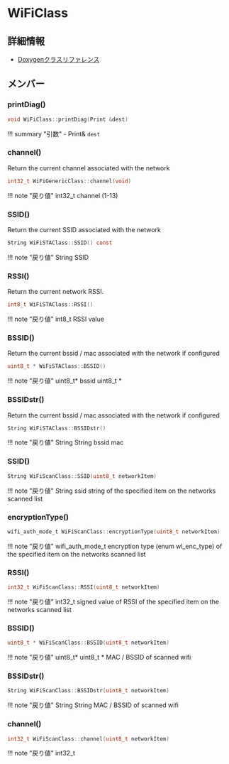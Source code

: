# WiFiClass



## 詳細情報

- [Doxygenクラスリファレンス](https://lang-ship.com/reference/ESP32/1.0.2/class_wi_fi_class.html)

## メンバー







### printDiag()



```c
void WiFiClass::printDiag(Print &dest)
```

!!! summary "引数"
	- Print& `dest` 



### channel()


Return the current channel associated with the network 

```c
int32_t WiFiGenericClass::channel(void)
```

!!! note "戻り値"
	int32_t channel (1-13) 



### SSID()


Return the current SSID associated with the network 

```c
String WiFiSTAClass::SSID() const
```

!!! note "戻り値"
	String SSID 



### RSSI()


Return the current network RSSI. 

```c
int8_t WiFiSTAClass::RSSI()
```

!!! note "戻り値"
	int8_t RSSI value 



### BSSID()


Return the current bssid / mac associated with the network if configured 

```c
uint8_t * WiFiSTAClass::BSSID()
```

!!! note "戻り値"
	uint8_t* bssid uint8_t * 



### BSSIDstr()


Return the current bssid / mac associated with the network if configured 

```c
String WiFiSTAClass::BSSIDstr()
```

!!! note "戻り値"
	String String bssid mac 



### SSID()



```c
String WiFiScanClass::SSID(uint8_t networkItem)
```

!!! note "戻り値"
	String ssid string of the specified item on the networks scanned list 



### encryptionType()



```c
wifi_auth_mode_t WiFiScanClass::encryptionType(uint8_t networkItem)
```

!!! note "戻り値"
	wifi_auth_mode_t encryption type (enum wl_enc_type) of the specified item on the networks scanned list 



### RSSI()



```c
int32_t WiFiScanClass::RSSI(uint8_t networkItem)
```

!!! note "戻り値"
	int32_t signed value of RSSI of the specified item on the networks scanned list 



### BSSID()



```c
uint8_t * WiFiScanClass::BSSID(uint8_t networkItem)
```

!!! note "戻り値"
	uint8_t* uint8_t * MAC / BSSID of scanned wifi 



### BSSIDstr()



```c
String WiFiScanClass::BSSIDstr(uint8_t networkItem)
```

!!! note "戻り値"
	String String MAC / BSSID of scanned wifi 



### channel()



```c
int32_t WiFiScanClass::channel(uint8_t networkItem)
```

!!! note "戻り値"
	int32_t



